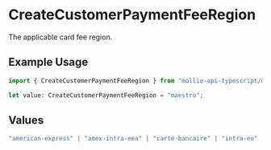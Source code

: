 # CreateCustomerPaymentFeeRegion

The applicable card fee region.

## Example Usage

```typescript
import { CreateCustomerPaymentFeeRegion } from "mollie-api-typescript/models/operations";

let value: CreateCustomerPaymentFeeRegion = "maestro";
```

## Values

```typescript
"american-express" | "amex-intra-eea" | "carte-bancaire" | "intra-eu" | "intra-eu-corporate" | "domestic" | "maestro" | "other" | "inter" | "intra-eea"
```